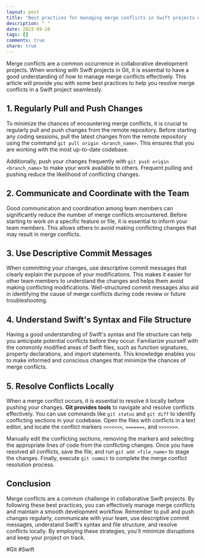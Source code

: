 ```yaml
---
layout: post
title: "Best practices for managing merge conflicts in Swift projects with Git"
description: " "
date: 2023-09-28
tags: []
comments: true
share: true
---
```


Merge conflicts are a common occurrence in collaborative development projects. When working with Swift projects in Git, it is essential to have a good understanding of how to manage merge conflicts effectively. This article will provide you with some best practices to help you resolve merge conflicts in a Swift project seamlessly.

## 1. Regularly Pull and Push Changes

To minimize the chances of encountering merge conflicts, it is crucial to regularly pull and push changes from the remote repository. Before starting any coding sessions, pull the latest changes from the remote repository using the command `git pull origin <branch_name>`. This ensures that you are working with the most up-to-date codebase.

Additionally, push your changes frequently with `git push origin <branch_name>` to make your work available to others. Frequent pulling and pushing reduce the likelihood of conflicting changes.

## 2. Communicate and Coordinate with the Team

Good communication and coordination among team members can significantly reduce the number of merge conflicts encountered. Before starting to work on a specific feature or file, it is essential to inform your team members. This allows others to avoid making conflicting changes that may result in merge conflicts.

## 3. Use Descriptive Commit Messages

When committing your changes, use descriptive commit messages that clearly explain the purpose of your modifications. This makes it easier for other team members to understand the changes and helps them avoid making conflicting modifications. Well-structured commit messages also aid in identifying the cause of merge conflicts during code review or future troubleshooting.

## 4. Understand Swift's Syntax and File Structure

Having a good understanding of Swift's syntax and file structure can help you anticipate potential conflicts before they occur. Familiarize yourself with the commonly modified areas of Swift files, such as function signatures, property declarations, and import statements. This knowledge enables you to make informed and conscious changes that minimize the chances of merge conflicts.

## 5. Resolve Conflicts Locally

When a merge conflict occurs, it is essential to resolve it locally before pushing your changes. **Git provides tools** to navigate and resolve conflicts effectively. You can use commands like `git status` and `git diff` to identify conflicting sections in your codebase. Open the files with conflicts in a text editor, and locate the conflict markers `<<<<<<<`, `=======`, and `>>>>>>>`.

Manually edit the conflicting sections, removing the markers and selecting the appropriate lines of code from the conflicting changes. Once you have resolved all conflicts, save the file, and run `git add <file_name>` to stage the changes. Finally, execute `git commit` to complete the merge conflict resolution process.

## Conclusion

Merge conflicts are a common challenge in collaborative Swift projects. By following these best practices, you can effectively manage merge conflicts and maintain a smooth development workflow. Remember to pull and push changes regularly, communicate with your team, use descriptive commit messages, understand Swift's syntax and file structure, and resolve conflicts locally. By employing these strategies, you'll minimize disruptions and keep your project on track.

#Git #Swift